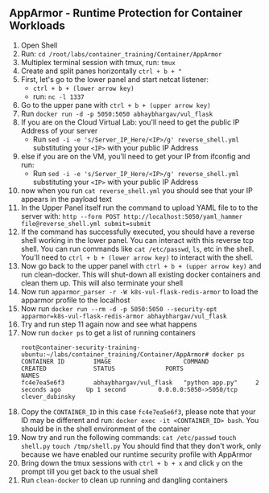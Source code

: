 ## AppArmor - Runtime Protection for Container Workloads

1. Open Shell
2. Run: `cd /root/labs/container_training/Container/AppArmor`
3. Multiplex terminal session with tmux, run: `tmux`
4. Create and split panes horizontally `ctrl + b + "`
5. First, let's go to the lower panel and start netcat listener: 
    * `ctrl + b + (lower arrow key)`
    * run: `nc -l 1337`
6. Go to the upper pane with `ctrl + b + (upper arrow key)`
7. Run `docker run -d -p 5050:5050 abhaybhargav/vul_flask`
8. If you are on the Cloud Virtual Lab: you'll need to get the public IP Address of your server
    * Run `sed -i -e 's/Server_IP_Here/<IP>/g' reverse_shell.yml` substituting your `<IP>` with your public IP Address
9. else if you are on the VM, you'll need to get your IP from ifconfig and run: 
    * Run `sed -i -e 's/Server_IP_Here/<IP>/g' reverse_shell.yml` substituting your `<IP>` with your public IP Address
10. now when you run `cat reverse_shell.yml` you should see that your IP appears in the payload text
11. In the Upper Panel itself run the command to upload YAML file to to the server with: 
    `http --form POST http://localhost:5050/yaml_hammer file@reverse_shell.yml submit=submit`
12. If the command has successfully executed, you should have a reverse shell working in the lower panel. You can interact with this reverse tcp shell. You can run commands like `cat /etc/passwd`, `ls`, etc in the shell. You'll need to `ctrl + b + (lower arrow key)` to interact with the shell.
13. Now go back to the upper panel with `ctrl + b + (upper arrow key)` and run clean-docker. This will shut-down all existing docker containers and clean them up. This will also terminate your shell
14. Now run `apparmor_parser -r -W k8s-vul-flask-redis-armor` to load the apparmor profile to the localhost
15. Now run `docker run --rm -d -p 5050:5050 --security-opt apparmor=k8s-vul-flask-redis-armor abhaybhargav/vul_flask` 
16. Try and run step 11 again now and see what happens
17. Now run `docker ps` to get a list of running containers
    ```
    root@container-security-training-ubuntu:~/labs/container_training/Container/AppArmor# docker ps
    CONTAINER ID        IMAGE                    COMMAND             CREATED             STATUS              PORTS                    NAMES
    fc4e7ea5e6f3        abhaybhargav/vul_flask   "python app.py"     2 seconds ago       Up 1 second         0.0.0.0:5050->5050/tcp   clever_dubinsky
    ```
18. Copy the `CONTAINER_ID` in this case `fc4e7ea5e6f3`, please note that your ID may be different and run: 
    `docker exec -it <CONTAINER_ID> bash`. You should be in the shell environment of the container
19. Now try and run the following commands: 
    `cat /etc/passwd`
    `touch shell.py`
    `touch /tmp/shell.py`
    You should find that they don't work, only because we have enabled our runtime security profile with AppArmor
20. Bring down the tmux sessions with `ctrl + b + x` and click `y` on the prompt till you get back to the usual shell
21. Run `clean-docker` to clean up running and dangling containers